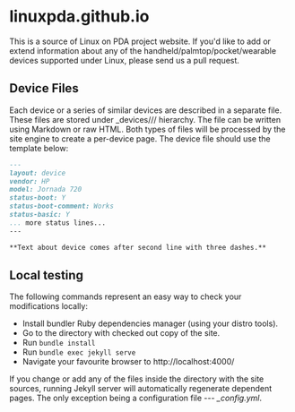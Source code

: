 linuxpda.github.io
==================

This is a source of Linux on PDA project website. If you'd like to add
or extend information about any of the handheld/palmtop/pocket/wearable
devices supported under Linux, please send us a pull request.

Device Files
------------
Each device or a series of similar devices are described in a separate
file. These files are stored under _devices/<vendor>/<family>/ hierarchy.
The file can be written using Markdown or raw HTML. Both types of files
will be processed by the site engine to create a per-device page. The
device file should use the template below:
```md
---
layout: device
vendor: HP
model: Jornada 720
status-boot: Y
status-boot-comment: Works
status-basic: Y
... more status lines...
---

**Text about device comes after second line with three dashes.**
```

Local testing
-------------
The following commands represent an easy way to check your modifications
locally:

* Install bundler Ruby dependencies manager (using your distro tools).
* Go to the directory with checked out copy of the site.
* Run ```bundle install```
* Run ```bundle exec jekyll serve```
* Navigate your favourite browser to http://localhost:4000/

If you change or add any of the files inside the directory with the
site sources, running Jekyll server will automatically regenerate
dependent pages. The only exception being a configuration file --- *_config.yml*.

